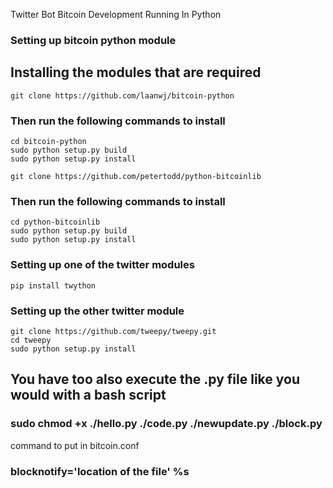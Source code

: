 Twitter Bot Bitcoin Development Running In Python

### Setting up bitcoin python module

## Installing the modules that are required

```
git clone https://github.com/laanwj/bitcoin-python
```

### Then run the following commands to install

```
cd bitcoin-python
sudo python setup.py build
sudo python setup.py install
```

```
git clone https://github.com/petertodd/python-bitcoinlib
```

### Then run the following commands to install

```
cd python-bitcoinlib
sudo python setup.py build
sudo python setup.py install
```

### Setting up one of the twitter modules

```
pip install twython
```

### Setting up the other twitter module

```
git clone https://github.com/tweepy/tweepy.git
cd tweepy
sudo python setup.py install
```

## You have too also execute the .py file like you would with a bash script

### sudo chmod +x ./hello.py ./code.py ./newupdate.py ./block.py

command to put in bitcoin.conf
### blocknotify='location of the file' %s

